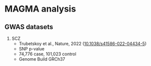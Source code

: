 # MAGMA analysis

## GWAS datasets

1. SCZ
    * Trubetskoy et al., Nature, 2022 ([10.1038/s41586-022-04434-5](https://doi.org/10.1038/s41586-022-04434-5))
    * SNP p-value
    * 74,776 case, 101,023 control
    * Genome Build GRCh37
    
